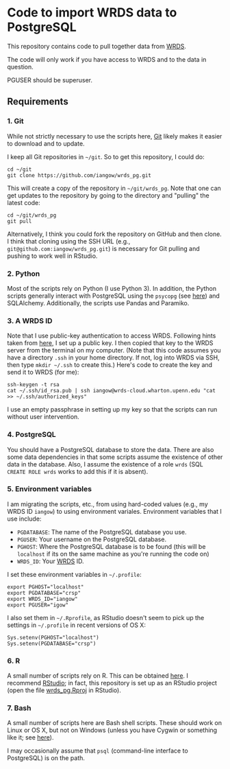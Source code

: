 Code to import WRDS data to PostgreSQL
=========

This repository contains code to pull together data from [WRDS](https://wrds-web.wharton.upenn.edu/wrds/).

The code will only work if you have access to WRDS and to the data in question.

PGUSER should be superuser.

## Requirements

### 1. Git

While not strictly necessary to use the scripts here, [Git](https://git-scm.com/downloads) likely makes it easier to download and to update.

I keep all Git repositories in `~/git`. So to get this repository, I could do:

```
cd ~/git
git clone https://github.com/iangow/wrds_pg.git
```

This will create a copy of the repository in `~/git/wrds_pg`.
Note that one can get updates to the repository by going to the directory and "pulling" the latest code:

```
cd ~/git/wrds_pg
git pull
```

Alternatively, I think you could fork the repository on GitHub and then clone. 
I think that cloning using the SSH URL (e.g., `git@github.com:iangow/wrds_pg.git`) is necessary for Git pulling and pushing to work well in RStudio.

### 2. Python

Most of the scripts rely on Python (I use Python 3).
In addition, the Python scripts generally interact with PostgreSQL using the `psycopg` (see [here](http://initd.org/psycopg/)) and SQLAlchemy.
Additionally, the scripts use Pandas and Paramiko.

### 3. A WRDS ID

Note that I use public-key authentication to access WRDS. Following hints taken from [here](http://www.debian-administration.org/articles/152), I set up a public key. I then copied that key to the WRDS server from the terminal on my computer. (Note that this code assumes you have a directory `.ssh` in your home directory. If not, log into WRDS via SSH, then type `mkdir ~/.ssh` to create this.) Here's code to create the key and send it to WRDS (for me):

```
ssh-keygen -t rsa
cat ~/.ssh/id_rsa.pub | ssh iangow@wrds-cloud.wharton.upenn.edu "cat >> ~/.ssh/authorized_keys"
```

I use an empty passphrase in setting up my key so that the scripts can run without user intervention.

### 4. PostgreSQL

You should have a PostgreSQL database to store the data.
There are also some data dependencies in that some scripts assume the existence of other data in the database.
Also, I assume the existence of a role `wrds` (SQL `CREATE ROLE wrds` works to add this if it is absent).


### 5. Environment variables

I am migrating the scripts, etc., from using hard-coded values (e.g., my WRDS ID `iangow`) to using environment variales. 
Environment variables that I use include:

- `PGDATABASE`: The name of the PostgreSQL database you use.
- `PGUSER`: Your username on the PostgreSQL database.
- `PGHOST`: Where the PostgreSQL database is to be found (this will be `localhost` if its on the same machine as you're running the code on)
- `WRDS_ID`: Your [WRDS](https://wrds-web.wharton.upenn.edu/wrds/) ID.

I set these environment variables in `~/.profile`:

```
export PGHOST="localhost"
export PGDATABASE="crsp"
export WRDS_ID="iangow"
export PGUSER="igow"
```

I also set them in `~/.Rprofile`, as RStudio doesn't seem to pick up the settings in `~/.profile` in recent versions of OS X:

```
Sys.setenv(PGHOST="localhost")
Sys.setenv(PGDATABASE="crsp")
```

### 6. R

A small number of scripts rely on R.
This can be obtained [here](https://cran.rstudio.com/).
I recommend [RStudio](https://www.rstudio.com/products/RStudio/);
in fact, this repository is set up as an RStudio project (open the file [wrds_pg.Rproj](wrds_pg.Rproj) in RStudio).

### 7. Bash

A small number of scripts here are Bash shell scripts.
These should work on Linux or OS X, but not on Windows (unless you have Cygwin or something like it; see [here](http://stackoverflow.com/questions/6413377/is-there-a-way-to-run-bash-scripts-on-windows)).

I may occasionally assume that `psql` (command-line interface to PostgreSQL) is on the path.
